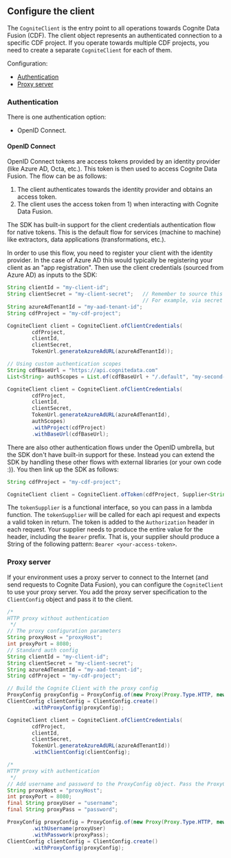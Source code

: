 ## Configure the client

The `CogniteClient` is the entry point to all operations towards Cognite Data Fusion (CDF). The client object represents 
an authenticated connection to a specific CDF project. If you operate towards multiple CDF projects, you need to 
create a separate `CogniteClient` for each of them. 

Configuration:
- [Authentication](#authentication)
- [Proxy server](#proxy-server)

### Authentication

There is one authentication option:
- OpenID Connect.

#### OpenID Connect

OpenID Connect tokens are access tokens provided by an identity provider (like Azure AD, Octa, etc.). This token 
is then used to access Cognite Data Fusion. The flow can be as follows:
1) The client authenticates towards the identity provider and obtains an access token.
2) The client uses the access token from 1) when interacting with Cognite Data Fusion.

The SDK has built-in support for the client credentials authentication flow for native tokens. This is the 
default flow for services (machine to machine) like extractors, data applications (transformations, etc.). 

In order to use this flow, you need to register your client with the identity provider. In the case of Azure AD 
this would typically be registering your client as an "app registration". Then use the client credentials (sourced 
from Azure AD) as inputs to the SDK:
```java
String clientId = "my-client-id";
String clientSecret = "my-client-secret";   // Remember to source this value from a secure transfer mechanism.
                                            // For example, via secret mapped to an environment variable.
String azureAdTenantId = "my-aad-tenant-id";
String cdfProject = "my-cdf-project";

CogniteClient client = CogniteClient.ofClientCredentials(
        cdfProject,
        clientId, 
        clientSecret, 
        TokenUrl.generateAzureAdURL(azureAdTenantId));

// Using custom authentication scopes
String cdfBaseUrl = "https://api.cognitedata.com"
List<String> authScopes = List.of(cdfBaseUrl + "/.default", "my-second-scope");

CogniteClient client = CogniteClient.ofClientCredentials(
        cdfProject,
        clientId,
        clientSecret,
        TokenUrl.generateAzureAdURL(azureAdTenantId),
        authScopes)
        .withProject(cdfProject)
        .withBaseUrl(cdfBaseUrl);
```

There are also other authentication flows under the OpenID umbrella, but the SDK don't have built-in 
support for these. Instead you can extend the SDK by handling these other flows with external libraries
(or your own code :)). You then link up the SDK as follows:
```java
String cdfProject = "my-cdf-project";

CogniteClient client = CogniteClient.ofToken(cdfProject, Supplier<String> tokenSupplier);
```
The `tokenSupplier` is a functional interface, so you can pass in a lambda function. The `tokenSupplier`
will be called for each api request and expects a valid token in return. The token is added to
the `Authorization` header in each request. Your supplier needs to produce the entire value for 
the header, including the `Bearer` prefix. That is, your supplier should produce a String
of the following pattern: `Bearer <your-access-token>`.

### Proxy server

If your environment uses a proxy server to connect to the Internet (and send requests to Cognite Data Fusion), you can configure the `CogniteClient` to use your proxy server. You add the proxy server specification to the `ClientConfig` object and pass it to the client.
```java
/* 
HTTP proxy without authentication
 */
// The proxy configuration parameters
String proxyHost = "proxyHost";
int proxyPort = 8080;
// Standard auth config
String clientId = "my-client-id";
String clientSecret = "my-client-secret";
String azureAdTenantId = "my-aad-tenant-id";
String cdfProject = "my-cdf-project";

// Build the Cognite Client with the proxy config
ProxyConfig proxyConfig = ProxyConfig.of(new Proxy(Proxy.Type.HTTP, new InetSocketAddress(proxyHost, proxyPort)));
ClientConfig clientConfig = ClientConfig.create()
        .withProxyConfig(proxyConfig);

CogniteClient client = CogniteClient.ofClientCredentials(
        cdfProject,
        clientId,
        clientSecret,
        TokenUrl.generateAzureAdURL(azureAdTenantId))
        .withClientConfig(clientConfig);

/*
HTTP proxy with authentication
 */
// Add username and password to the ProxyConfig object. Pass the ProxyConfig to ClientConfig as shown above
String proxyHost = "proxyHost";
int proxyPort = 8080;
final String proxyUser = "username";
final String proxyPass = "password";

ProxyConfig proxyConfig = ProxyConfig.of(new Proxy(Proxy.Type.HTTP, new InetSocketAddress(proxyHost, proxyPort)))
        .withUsername(proxyUser)
        .withPasswork(proxyPass);
ClientConfig clientConfig = ClientConfig.create()
        .withProxyConfig(proxyConfig);
```

